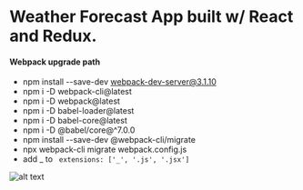 # Weather Forecast App built w/ React and Redux.

#### Webpack upgrade path

- npm install --save-dev webpack-dev-server@3.1.10
- npm i -D webpack-cli@latest
- npm i -D webpack@latest
- npm i -D babel-loader@latest
- npm i -D babel-core@latest
- npm i -D @babel/core@^7.0.0
- npm install --save-dev @webpack-cli/migrate
- npx webpack-cli migrate webpack.config.js
- add _ to ` extensions: ['_', '.js', '.jsx']`

![alt text](app.png?raw=true 'app image')
